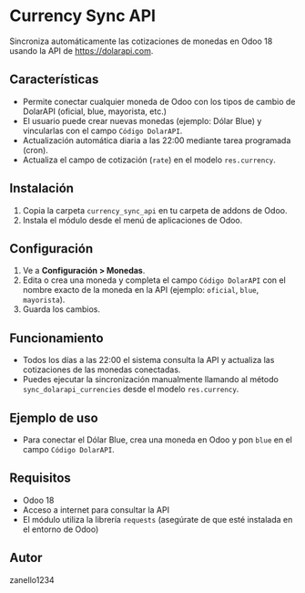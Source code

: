 # Currency Sync API

Sincroniza automáticamente las cotizaciones de monedas en Odoo 18 usando la API de https://dolarapi.com.

## Características
- Permite conectar cualquier moneda de Odoo con los tipos de cambio de DolarAPI (oficial, blue, mayorista, etc.)
- El usuario puede crear nuevas monedas (ejemplo: Dólar Blue) y vincularlas con el campo `Código DolarAPI`.
- Actualización automática diaria a las 22:00 mediante tarea programada (cron).
- Actualiza el campo de cotización (`rate`) en el modelo `res.currency`.

## Instalación
1. Copia la carpeta `currency_sync_api` en tu carpeta de addons de Odoo.
2. Instala el módulo desde el menú de aplicaciones de Odoo.

## Configuración
1. Ve a **Configuración > Monedas**.
2. Edita o crea una moneda y completa el campo `Código DolarAPI` con el nombre exacto de la moneda en la API (ejemplo: `oficial`, `blue`, `mayorista`).
3. Guarda los cambios.

## Funcionamiento
- Todos los días a las 22:00 el sistema consulta la API y actualiza las cotizaciones de las monedas conectadas.
- Puedes ejecutar la sincronización manualmente llamando al método `sync_dolarapi_currencies` desde el modelo `res.currency`.

## Ejemplo de uso
- Para conectar el Dólar Blue, crea una moneda en Odoo y pon `blue` en el campo `Código DolarAPI`.

## Requisitos
- Odoo 18
- Acceso a internet para consultar la API
- El módulo utiliza la librería `requests` (asegúrate de que esté instalada en el entorno de Odoo)

## Autor
zanello1234
